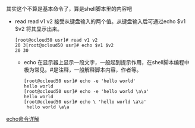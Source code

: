 其实这个不算是基本命令了，算是shell脚本里的内容吧

+ read       read v1 v2 接受从键盘输入的两个值。从键盘输入后可通过echo $v1 $v2 将其显示出来。

  ```shell
  [root@ocloud50 usr]# read v1 v2
  20 3[root@ocloud50 usr]# echo $v1 $v2
  20 30
  ```

  

   + echo   在显示器上显示一段文字，一般起到提示作用，在shell脚本编程中极为常见。#是注释，一般解释脚本内容，作者等。

     ```shell
     [root@ocloud50 usr]# echo -e 'hello world'
     hello world
     [root@ocloud50 usr]# echo -e 'hello world \a\a'
     hello world
     [root@ocloud50 usr]# echo \ 'hello world \a\a'
      hello world \a\a
     ```

 [echo命令详解]( https://www.cnblogs.com/karl-python/p/9261920.html)

